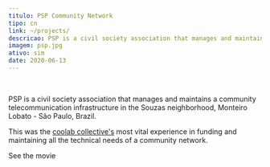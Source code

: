```yaml
---
titulo: PSP Community Network
tipo: cn
link: ~/projects/
descricao: PSP is a civil society association that manages and maintains a community telecommunication infrastructure in the neighborhood.
imagem: psp.jpg
ativo: sim
date: 2020-06-13
---
```


<v-img src="banner.jpg" alt="image alt text"></v-img>

</br>

PSP is a civil society association that manages and maintains a community telecommunication infrastructure in the Souzas neighborhood, Monteiro Lobato - São Paulo, Brazil.

This was the [coolab collective's](https://coolab.org) most vital experience in funding and maintaining all the technical needs of a community network.

See the movie

</br>


<lite-youtube class="md:left-20 w-350px sm:w-500px md:w-full"
videoid="hUlhmBF6Bms"
playlabel="Play: Keynote (Google I/O '18)"></lite-youtube>
